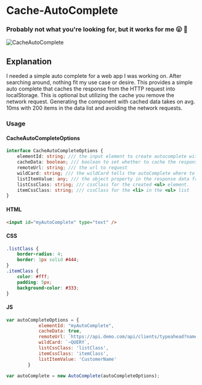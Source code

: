 # Cache-AutoComplete
### Probably not what you're looking for, but it works for me :stuck_out_tongue: :poop:


![CacheAutoComplete](cacheAutoComplete.gif)

## Explanation
I needed a simple auto complete for a web app I was working on.
After searching around, nothing fit my use case or desire. 
This provides a simple auto complete that caches the response 
from the HTTP request into localStorage. This is optional but utilizing
the cache you remove the network request. Generating the component with
cached data takes on avg. 10ms with 200 items in the data list and avoiding
the network requests.

### Usage


#### CacheAutoCompleteOptions 
```ts
interface CacheAutoCompleteOptions {
    elementId: string; /// the input element to create autocomplete with
    cacheData: boolean; /// boolean to set whether to cache the response
    remoteUrl: string; /// the url to request
    wildCard: string; /// the wildCard tells the autoComplete where to inject the root element's value into the query
    listItemValue: any; /// the object property in the response data from the server.
    listCssClass: string; /// cssClass for the created <ul> element.
    itemCssClass: string; /// cssClass for the <li> in the <ul> list
}
```
#### HTML
```html
<input id="myAutoComplete" type="text" />
```
#### CSS
```css
.listClass {
    border-radius: 4;
    border: 1px solid #444;
}
.itemClass {
    color: #fff;
    padding: 5px;
    background-color: #333;
}
```
#### JS
```js
var autoCompleteOptions = {
            elementId: "myAutoComplete",
            cacheData: true,
            remoteUrl: `https://api.demo.com/api/clients/typeahead?name=~QUERY`,
            wildCard: `~QUERY`,
            listCssClass: 'listClass',
            itemCssClass: 'itemClass',
            listItemValue: 'CustomerName'
        }

var autoComplete = new AutoComplete(autoCompleteOptions);

```
